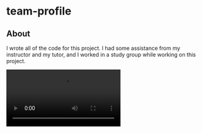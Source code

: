 # team-profile

## About

I wrote all of the code for this project. I had some assistance from my instructor and my tutor, and I worked in a study group while working on this project.

![Walk through video](walkthrough.mp4)

